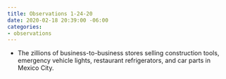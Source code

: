 ```yaml
---
title: Observations 1-24-20
date: 2020-02-18 20:39:00 -06:00
categories:
- observations
---
```


- The zillions of business-to-business stores selling construction tools, emergency vehicle lights, restaurant refrigerators, and car parts in Mexico City.